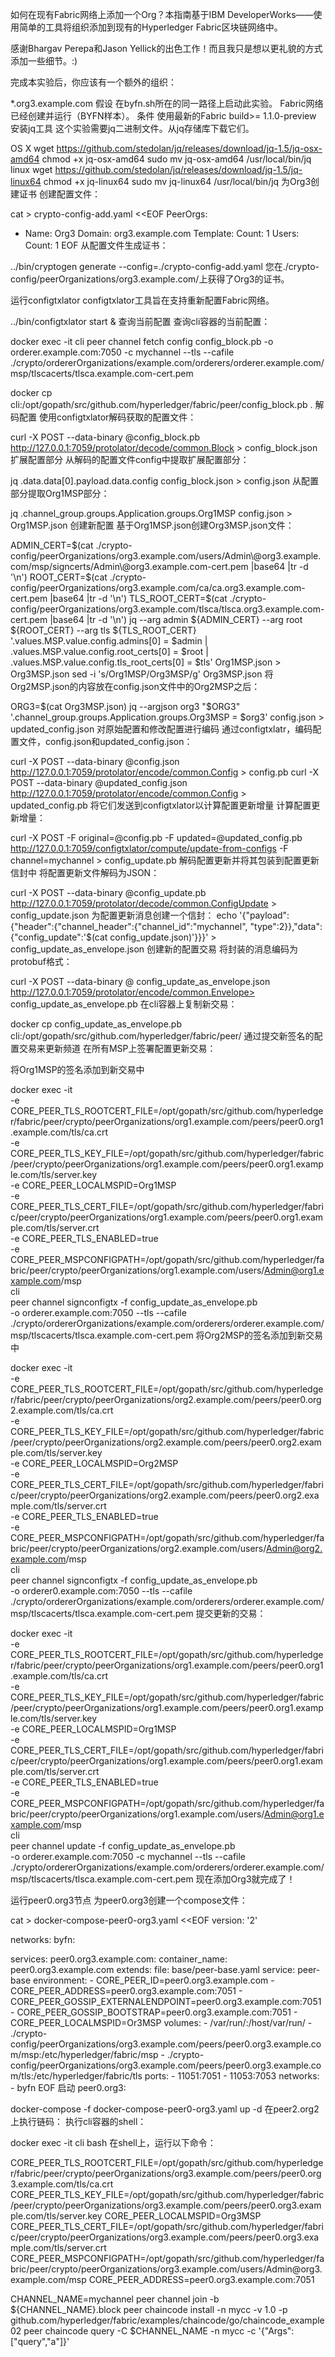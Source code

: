 如何在现有Fabric网络上添加一个Org？本指南基于IBM DeveloperWorks——使用简单的工具将组织添加到现有的Hyperledger Fabric区块链网络中。

感谢Bhargav Perepa和Jason Yellick的出色工作！而且我只是想以更礼貌的方式添加一些细节。:)

完成本实验后，你应该有一个额外的组织：

*.org3.example.com
假设
在byfn.sh所在的同一路径上启动此实验。
Fabric网络已经创建并运行（BYFN样本）。
条件
使用最新的Fabric build>= 1.1.0-preview
安装jq工具
这个实验需要jq二进制文件。从jq存储库下载它们。

OS X
wget https://github.com/stedolan/jq/releases/download/jq-1.5/jq-osx-amd64
chmod +x jq-osx-amd64
sudo mv jq-osx-amd64 /usr/local/bin/jq
linux
wget https://github.com/stedolan/jq/releases/download/jq-1.5/jq-linux64
chmod +x jq-linux64
sudo mv jq-linux64 /usr/local/bin/jq
为Org3创建证书
创建配置文件：

cat > crypto-config-add.yaml <<EOF
PeerOrgs:
- Name: Org3
  Domain: org3.example.com
  Template:
    Count: 1
  Users:
    Count: 1
EOF
从配置文件生成证书：

../bin/cryptogen generate --config=./crypto-config-add.yaml
您在./crypto-config/peerOrganizations/org3.example.com/上获得了Org3的证书。

运行configtxlator
configtxlator工具旨在支持重新配置Fabric网络。

../bin/configtxlator start &
查询当前配置
查询cli容器的当前配置：

docker exec -it cli peer channel fetch config config_block.pb -o orderer.example.com:7050 -c mychannel --tls --cafile ./crypto/ordererOrganizations/example.com/orderers/orderer.example.com/msp/tlscacerts/tlsca.example.com-cert.pem

docker cp cli:/opt/gopath/src/github.com/hyperledger/fabric/peer/config_block.pb .
解码配置
使用configtxlator解码获取的配置文件：

curl -X POST --data-binary @config_block.pb http://127.0.0.1:7059/protolator/decode/common.Block > config_block.json
扩展配置部分
从解码的配置文件config中提取扩展配置部分：

jq .data.data[0].payload.data.config config_block.json > config.json
从配置部分提取Org1MSP部分：

jq .channel_group.groups.Application.groups.Org1MSP config.json > Org1MSP.json
创建新配置
基于Org1MSP.json创建Org3MSP.json文件：

ADMIN_CERT=$(cat ./crypto-config/peerOrganizations/org3.example.com/users/Admin\@org3.example.com/msp/signcerts/Admin\@org3.example.com-cert.pem |base64 |tr -d '\n')
ROOT_CERT=$(cat ./crypto-config/peerOrganizations/org3.example.com/ca/ca.org3.example.com-cert.pem  |base64 |tr -d '\n')
TLS_ROOT_CERT=$(cat ./crypto-config/peerOrganizations/org3.example.com/tlsca/tlsca.org3.example.com-cert.pem |base64 |tr -d '\n')
jq --arg admin ${ADMIN_CERT} --arg root ${ROOT_CERT} --arg tls ${TLS_ROOT_CERT} '.values.MSP.value.config.admins[0] = $admin | .values.MSP.value.config.root_certs[0] = $root | .values.MSP.value.config.tls_root_certs[0] = $tls' Org1MSP.json > Org3MSP.json
sed -i 's/Org1MSP/Org3MSP/g' Org3MSP.json
将Org2MSP.json的内容放在config.json文件中的Org2MSP之后：

ORG3=$(cat Org3MSP.json)
jq --argjson org3 "$ORG3" '.channel_group.groups.Application.groups.Org3MSP = $org3' config.json > updated_config.json
对原始配置和修改配置进行编码
通过configtxlatr，编码配置文件，config.json和updated_config.json：

curl -X POST --data-binary @config.json http://127.0.0.1:7059/protolator/encode/common.Config > config.pb
curl -X POST --data-binary @updated_config.json http://127.0.0.1:7059/protolator/encode/common.Config > updated_config.pb
将它们发送到configtxlator以计算配置更新增量
计算配置更新增量：

curl -X POST -F original=@config.pb -F updated=@updated_config.pb http://127.0.0.1:7059/configtxlator/compute/update-from-configs -F channel=mychannel > config_update.pb
解码配置更新并将其包装到配置更新信封中
将配置更新文件解码为JSON：

curl -X POST --data-binary @config_update.pb http://127.0.0.1:7059/protolator/decode/common.ConfigUpdate > config_update.json
为配置更新消息创建一个信封：
echo '{"payload":{"header":{"channel_header":{"channel_id":"mychannel", "type":2}},"data":{"config_update":'$(cat config_update.json)'}}}' > config_update_as_envelope.json
创建新的配置交易
将封装的消息编码为protobuf格式：

curl -X POST --data-binary @ config_update_as_envelope.json http://127.0.0.1:7059/protolator/encode/common.Envelope> config_update_as_envelope.pb
在cli容器上复制新交易：

docker cp config_update_as_envelope.pb cli:/opt/gopath/src/github.com/hyperledger/fabric/peer/
通过提交新签名的配置交易来更新频道
在所有MSP上签署配置更新交易：

将Org1MSP的签名添加到新交易中

docker exec -it \
-e CORE_PEER_TLS_ROOTCERT_FILE=/opt/gopath/src/github.com/hyperledger/fabric/peer/crypto/peerOrganizations/org1.example.com/peers/peer0.org1.example.com/tls/ca.crt \
-e CORE_PEER_TLS_KEY_FILE=/opt/gopath/src/github.com/hyperledger/fabric/peer/crypto/peerOrganizations/org1.example.com/peers/peer0.org1.example.com/tls/server.key \
-e CORE_PEER_LOCALMSPID=Org1MSP \
-e CORE_PEER_TLS_CERT_FILE=/opt/gopath/src/github.com/hyperledger/fabric/peer/crypto/peerOrganizations/org1.example.com/peers/peer0.org1.example.com/tls/server.crt \
-e CORE_PEER_TLS_ENABLED=true \
-e CORE_PEER_MSPCONFIGPATH=/opt/gopath/src/github.com/hyperledger/fabric/peer/crypto/peerOrganizations/org1.example.com/users/Admin@org1.example.com/msp \
cli \
peer channel signconfigtx -f config_update_as_envelope.pb \
-o orderer.example.com:7050 --tls --cafile ./crypto/ordererOrganizations/example.com/orderers/orderer.example.com/msp/tlscacerts/tlsca.example.com-cert.pem
将Org2MSP的签名添加到新交易中

docker exec -it \
-e CORE_PEER_TLS_ROOTCERT_FILE=/opt/gopath/src/github.com/hyperledger/fabric/peer/crypto/peerOrganizations/org2.example.com/peers/peer0.org2.example.com/tls/ca.crt \
-e CORE_PEER_TLS_KEY_FILE=/opt/gopath/src/github.com/hyperledger/fabric/peer/crypto/peerOrganizations/org2.example.com/peers/peer0.org2.example.com/tls/server.key \
-e CORE_PEER_LOCALMSPID=Org2MSP \
-e CORE_PEER_TLS_CERT_FILE=/opt/gopath/src/github.com/hyperledger/fabric/peer/crypto/peerOrganizations/org2.example.com/peers/peer0.org2.example.com/tls/server.crt \
-e CORE_PEER_TLS_ENABLED=true \
-e CORE_PEER_MSPCONFIGPATH=/opt/gopath/src/github.com/hyperledger/fabric/peer/crypto/peerOrganizations/org2.example.com/users/Admin@org2.example.com/msp \
cli \
peer channel signconfigtx -f config_update_as_envelope.pb \
-o orderer0.example.com:7050 --tls --cafile ./crypto/ordererOrganizations/example.com/orderers/orderer.example.com/msp/tlscacerts/tlsca.example.com-cert.pem
提交更新的交易：

docker exec -it \
-e CORE_PEER_TLS_ROOTCERT_FILE=/opt/gopath/src/github.com/hyperledger/fabric/peer/crypto/peerOrganizations/org1.example.com/peers/peer0.org1.example.com/tls/ca.crt \
-e CORE_PEER_TLS_KEY_FILE=/opt/gopath/src/github.com/hyperledger/fabric/peer/crypto/peerOrganizations/org1.example.com/peers/peer0.org1.example.com/tls/server.key \
-e CORE_PEER_LOCALMSPID=Org1MSP \
-e CORE_PEER_TLS_CERT_FILE=/opt/gopath/src/github.com/hyperledger/fabric/peer/crypto/peerOrganizations/org1.example.com/peers/peer0.org1.example.com/tls/server.crt \
-e CORE_PEER_TLS_ENABLED=true \
-e CORE_PEER_MSPCONFIGPATH=/opt/gopath/src/github.com/hyperledger/fabric/peer/crypto/peerOrganizations/org1.example.com/users/Admin@org1.example.com/msp \
cli \
peer channel update -f config_update_as_envelope.pb \
-o orderer.example.com:7050 -c mychannel --tls --cafile ./crypto/ordererOrganizations/example.com/orderers/orderer.example.com/msp/tlscacerts/tlsca.example.com-cert.pem
现在添加Org3就完成了！

运行peer0.org3节点
为peer0.org3创建一个compose文件：

cat > docker-compose-peer0-org3.yaml <<EOF
version: '2'

networks:
  byfn:

services:
  peer0.org3.example.com:
    container_name: peer0.org3.example.com
    extends:
      file: base/peer-base.yaml
      service: peer-base
    environment:
      - CORE_PEER_ID=peer0.org3.example.com
      - CORE_PEER_ADDRESS=peer0.org3.example.com:7051
      - CORE_PEER_GOSSIP_EXTERNALENDPOINT=peer0.org3.example.com:7051
      - CORE_PEER_GOSSIP_BOOTSTRAP=peer0.org3.example.com:7051
      - CORE_PEER_LOCALMSPID=Or3MSP
    volumes:
        - /var/run/:/host/var/run/
        - ./crypto-config/peerOrganizations/org3.example.com/peers/peer0.org3.example.com/msp:/etc/hyperledger/fabric/msp
        - ./crypto-config/peerOrganizations/org3.example.com/peers/peer0.org3.example.com/tls:/etc/hyperledger/fabric/tls
    ports:
      - 11051:7051
      - 11053:7053
    networks:
      - byfn
EOF
启动 peer0.org3:

docker-compose -f docker-compose-peer0-org3.yaml up -d
在peer2.org2上执行链码：
执行cli容器的shell：

docker exec -it cli bash
在shell上，运行以下命令：

CORE_PEER_TLS_ROOTCERT_FILE=/opt/gopath/src/github.com/hyperledger/fabric/peer/crypto/peerOrganizations/org3.example.com/peers/peer0.org3.example.com/tls/ca.crt
CORE_PEER_TLS_KEY_FILE=/opt/gopath/src/github.com/hyperledger/fabric/peer/crypto/peerOrganizations/org3.example.com/peers/peer0.org3.example.com/tls/server.key
CORE_PEER_LOCALMSPID=Org3MSP
CORE_PEER_TLS_CERT_FILE=/opt/gopath/src/github.com/hyperledger/fabric/peer/crypto/peerOrganizations/org3.example.com/peers/peer0.org3.example.com/tls/server.crt
CORE_PEER_MSPCONFIGPATH=/opt/gopath/src/github.com/hyperledger/fabric/peer/crypto/peerOrganizations/org3.example.com/users/Admin\@org3.example.com/msp
CORE_PEER_ADDRESS=peer0.org3.example.com:7051

CHANNEL_NAME=mychannel
peer channel join -b ${CHANNEL_NAME}.block
peer chaincode install -n mycc -v 1.0 -p github.com/hyperledger/fabric/examples/chaincode/go/chaincode_example02
peer chaincode query -C $CHANNEL_NAME -n mycc -c '{"Args":["query","a"]}'